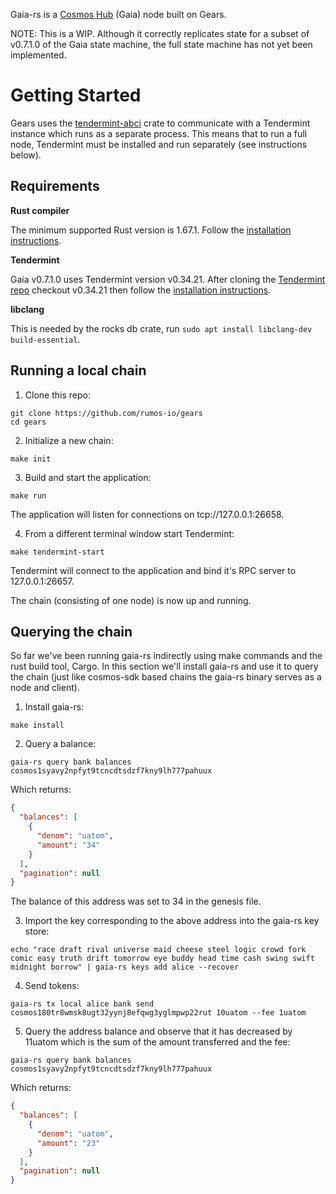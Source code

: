 Gaia-rs is a [Cosmos Hub](https://github.com/cosmos/gaia) (Gaia) node built on Gears.

NOTE: This is a WIP. Although it correctly replicates state for a subset of v0.7.1.0 of the Gaia state machine, the full state machine has not yet been implemented.

# Getting Started

Gears uses the [tendermint-abci](https://crates.io/crates/tendermint-abci) crate to communicate with a Tendermint instance which runs as a separate process. This means that to run a full node, Tendermint must be installed and run separately (see instructions below).

## Requirements

**Rust compiler**

The minimum supported Rust version is 1.67.1. Follow the [installation instructions](https://doc.rust-lang.org/book/ch01-01-installation.html).

**Tendermint**

Gaia v0.7.1.0 uses Tendermint version v0.34.21. After cloning the [Tendermint repo](https://github.com/tendermint/tendermint) checkout v0.34.21 then follow the [installation instructions](https://github.com/tendermint/tendermint/blob/v0.34.21/docs/introduction/install.md).

**libclang**

This is needed by the rocks db crate, run `sudo apt install libclang-dev build-essential`.

## Running a local chain

1. Clone this repo:

```console
git clone https://github.com/rumos-io/gears
cd gears
```

2. Initialize a new chain:

```console
make init
```

3. Build and start the application:

```console
make run
```

The application will listen for connections on tcp://127.0.0.1:26658.

4. From a different terminal window start Tendermint:

```console
make tendermint-start
```

Tendermint will connect to the application and bind it's RPC server to 127.0.0.1:26657.

The chain (consisting of one node) is now up and running.

## Querying the chain

So far we've been running gaia-rs indirectly using make commands and the rust build tool, Cargo. In this
section we'll install gaia-rs and use it to query the chain (just like cosmos-sdk based chains the gaia-rs binary serves as a
node and client).

1. Install gaia-rs:

```console
make install
```

2. Query a balance:

```console
gaia-rs query bank balances cosmos1syavy2npfyt9tcncdtsdzf7kny9lh777pahuux
```

Which returns:

```json
{
  "balances": [
    {
      "denom": "uatom",
      "amount": "34"
    }
  ],
  "pagination": null
}
```

The balance of this address was set to 34 in the genesis file.

3. Import the key corresponding to the above address into the gaia-rs key store:

```console
echo "race draft rival universe maid cheese steel logic crowd fork comic easy truth drift tomorrow eye buddy head time cash swing swift midnight borrow" | gaia-rs keys add alice --recover
```

4. Send tokens:

```console
gaia-rs tx local alice bank send cosmos180tr8wmsk8ugt32yynj8efqwg3yglmpwp22rut 10uatom --fee 1uatom
```

5. Query the address balance and observe that it has decreased by 11uatom which is the sum of the amount transferred and the fee:

```console
gaia-rs query bank balances cosmos1syavy2npfyt9tcncdtsdzf7kny9lh777pahuux
```

Which returns:

```json
{
  "balances": [
    {
      "denom": "uatom",
      "amount": "23"
    }
  ],
  "pagination": null
}

```
